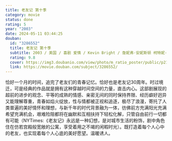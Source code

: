 ```yaml
---
title: 老友记 第十季
category: movie
status: done
rating: 5
year: "2003"
date: 2024-05-11 03:44:25
douban:
  id: "3286552"
  title: 老友记 第十季
  subtitle: 2003 / 美国 / 喜剧 爱情 / Kevin Bright / 詹妮弗·安妮斯顿 柯特妮·考克斯
  rating: 9.8
  cover: https://img3.doubanio.com/view/photo/m_ratio_poster/public/p2187822907.jpg
  link: https://movie.douban.com/subject/3286552/
---
```


恰好一个月的时间，追完了老友们的青春记忆。恰好也是老友记30周年。时过境迁，可是经典的作品就是拥有这种穿越时间空间的力量，直击内心。这部剧展现的超前的进步的观念、平等的成熟的情感、亲密无间的同时保持界限、经历癖好迥异又能理解尊重，青春如焰火绽放，性与情都被正视和追逐，极尽了浪漫，寄托了人类普遍的美好情怀和理想，与新千年的时代背景融为一体，彷佛前方充满阳光充满希望充满机会，艰难险阻都将在幽默和互相扶持下轻松化解，只管自由前行一切都有可能（NYTimes:《老友记》永远是一种幻想，是对城市生活的粉饰，剧中角色住在仿若宫殿般宽敞的公寓，享受着用之不竭的闲暇时光）。既打造着每个人心中的老友，也实现着每个人心底的美好愿望。温暖诱人。